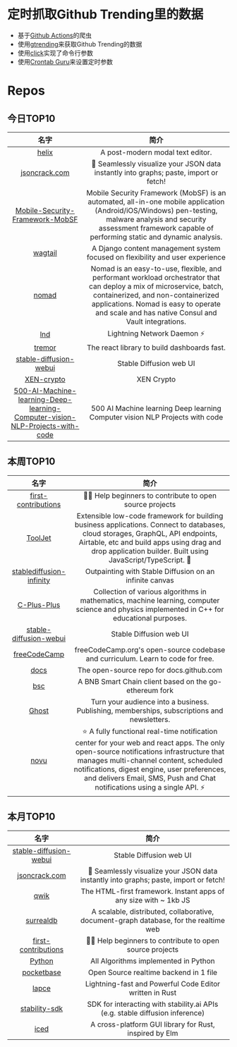 # 定时抓取Github Trending里的数据
* 基于[Github Actions](https://docs.github.com/en/actions)的爬虫
* 使用[gtrending](https://github.com/hedythedev/gtrending)来获取Github Trending的数据
* 使用[click](https://github.com/pallets/click)实现了命令行参数
* 使用[Crontab Guru](https://crontab.guru/)来设置定时参数

# Repos
## 今日TOP10 
<!-- START OF DAILY_TOP10_REPOS -->
| 名字 | 简介 |
| :----: | :----: |
| [helix](https://github.com/helix-editor/helix) | A post-modern modal text editor. |
| [jsoncrack.com](https://github.com/AykutSarac/jsoncrack.com) | 🔮 Seamlessly visualize your JSON data instantly into graphs; paste, import or fetch! |
| [Mobile-Security-Framework-MobSF](https://github.com/MobSF/Mobile-Security-Framework-MobSF) | Mobile Security Framework (MobSF) is an automated, all-in-one mobile application (Android/iOS/Windows) pen-testing, malware analysis and security assessment framework capable of performing static and dynamic analysis. |
| [wagtail](https://github.com/wagtail/wagtail) | A Django content management system focused on flexibility and user experience |
| [nomad](https://github.com/hashicorp/nomad) | Nomad is an easy-to-use, flexible, and performant workload orchestrator that can deploy a mix of microservice, batch, containerized, and non-containerized applications. Nomad is easy to operate and scale and has native Consul and Vault integrations. |
| [lnd](https://github.com/lightningnetwork/lnd) | Lightning Network Daemon ⚡️ |
| [tremor](https://github.com/tremorlabs/tremor) | The react library to build dashboards fast. |
| [stable-diffusion-webui](https://github.com/AUTOMATIC1111/stable-diffusion-webui) | Stable Diffusion web UI |
| [XEN-crypto](https://github.com/FairCrypto/XEN-crypto) | XEN Crypto |
| [500-AI-Machine-learning-Deep-learning-Computer-vision-NLP-Projects-with-code](https://github.com/ashishpatel26/500-AI-Machine-learning-Deep-learning-Computer-vision-NLP-Projects-with-code) | 500 AI Machine learning Deep learning Computer vision NLP Projects with code |
<!-- END OF DAILY_TOP10_REPOS -->

## 本周TOP10
<!-- START OF WEEKLY_TOP10_REPOS -->
| 名字 | 简介 |
| :----: | :----: |
| [first-contributions](https://github.com/firstcontributions/first-contributions) | 🚀✨ Help beginners to contribute to open source projects |
| [ToolJet](https://github.com/ToolJet/ToolJet) | Extensible low-code framework for building business applications. Connect to databases, cloud storages, GraphQL, API endpoints, Airtable, etc and build apps using drag and drop application builder. Built using JavaScript/TypeScript. 🚀 |
| [stablediffusion-infinity](https://github.com/lkwq007/stablediffusion-infinity) | Outpainting with Stable Diffusion on an infinite canvas |
| [C-Plus-Plus](https://github.com/TheAlgorithms/C-Plus-Plus) | Collection of various algorithms in mathematics, machine learning, computer science and physics implemented in C++ for educational purposes. |
| [stable-diffusion-webui](https://github.com/AUTOMATIC1111/stable-diffusion-webui) | Stable Diffusion web UI |
| [freeCodeCamp](https://github.com/freeCodeCamp/freeCodeCamp) | freeCodeCamp.org's open-source codebase and curriculum. Learn to code for free. |
| [docs](https://github.com/github/docs) | The open-source repo for docs.github.com |
| [bsc](https://github.com/bnb-chain/bsc) | A BNB Smart Chain client based on the go-ethereum fork |
| [Ghost](https://github.com/TryGhost/Ghost) | Turn your audience into a business. Publishing, memberships, subscriptions and newsletters. |
| [novu](https://github.com/novuhq/novu) | ⭐ A fully functional real-time notification center for your web and react apps. The only open-source notifications infrastructure that manages multi-channel content, scheduled notifications, digest engine, user preferences, and delivers Email, SMS, Push and Chat notifications using a single API. ⚡ |
<!-- END OF WEEKLY_TOP10_REPOS -->

## 本月TOP10
<!-- START OF MONTHLY_TOP10_REPOS -->
| 名字 | 简介 |
| :----: | :----: |
| [stable-diffusion-webui](https://github.com/AUTOMATIC1111/stable-diffusion-webui) | Stable Diffusion web UI |
| [jsoncrack.com](https://github.com/AykutSarac/jsoncrack.com) | 🔮 Seamlessly visualize your JSON data instantly into graphs; paste, import or fetch! |
| [qwik](https://github.com/BuilderIO/qwik) | The HTML-first framework. Instant apps of any size with ~ 1kb JS |
| [surrealdb](https://github.com/surrealdb/surrealdb) | A scalable, distributed, collaborative, document-graph database, for the realtime web |
| [first-contributions](https://github.com/firstcontributions/first-contributions) | 🚀✨ Help beginners to contribute to open source projects |
| [Python](https://github.com/TheAlgorithms/Python) | All Algorithms implemented in Python |
| [pocketbase](https://github.com/pocketbase/pocketbase) | Open Source realtime backend in 1 file |
| [lapce](https://github.com/lapce/lapce) | Lightning-fast and Powerful Code Editor written in Rust |
| [stability-sdk](https://github.com/Stability-AI/stability-sdk) | SDK for interacting with stability.ai APIs (e.g. stable diffusion inference) |
| [iced](https://github.com/iced-rs/iced) | A cross-platform GUI library for Rust, inspired by Elm |
<!-- END OF MONTHLY_TOP10_REPOS -->
